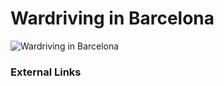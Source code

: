 # Wardriving in Barcelona

![Wardriving in Barcelona](http://telecomlobby.com/Images/wardriving_barcelona_remote_neural_monitoring_network.webp)




### External Links
